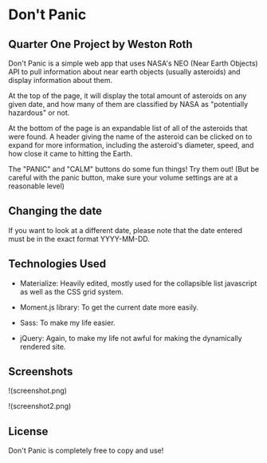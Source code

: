 # Don't Panic

## Quarter One Project by Weston Roth

Don't Panic is a simple web app that uses NASA's NEO (Near Earth Objects) API to pull information about near earth objects (usually asteroids) and display information about them.

At the top of the page, it will display the total amount of asteroids on any given date, and how many of them are classified by NASA as "potentially hazardous" or not.

At the bottom of the page is an expandable list of all of the asteroids that were found. A header giving the name of the asteroid can be clicked on to expand for more information, including the asteroid's diameter, speed, and how close it came to hitting the Earth.

The "PANIC" and "CALM" buttons do some fun things! Try them out!
(But be careful with the panic button, make sure your volume settings are at a reasonable level)

## Changing the date

If you want to look at a different date, please note that the date entered must be in the exact format YYYY-MM-DD.

## Technologies Used

- Materialize: Heavily edited, mostly used for the collapsible list javascript as well as the CSS grid system.

- Moment.js library: To get the current date more easily.

- Sass: To make my life easier.

- jQuery: Again, to make my life not awful for making the dynamically rendered site.

## Screenshots

!(screenshot.png)

!(screenshot2.png)

## License

Don't Panic is completely free to copy and use!
